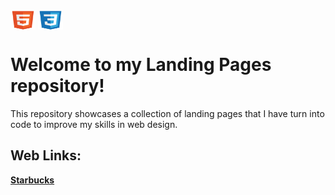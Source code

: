 <div style="display: inline_block"><br>
    <img align="center" alt="HTML" height="30" width="40" src="https://raw.githubusercontent.com/devicons/devicon/master/icons/html5/html5-original.svg">
    <img align="center" alt="CSS" height="30" width="40" src="https://raw.githubusercontent.com/devicons/devicon/master/icons/css3/css3-original.svg">
</div>

# Welcome to my **Landing Pages** repository! 

This repository showcases a collection of landing pages that I have turn into code to improve my skills in web design.

## Web Links:
**[Starbucks](https://landing-page-starbucks-pied.vercel.app/#)**